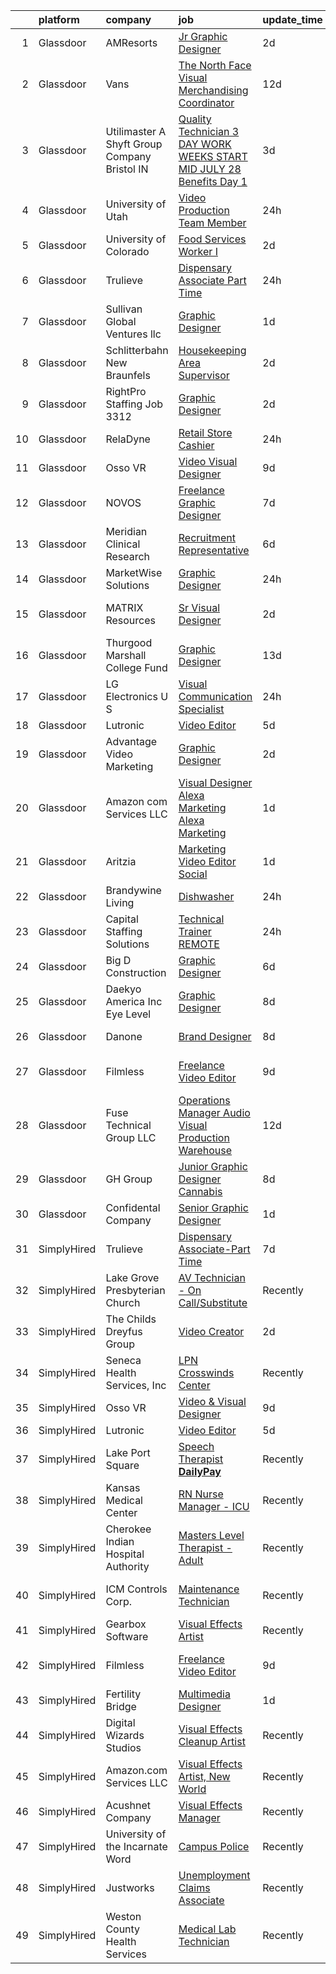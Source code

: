 

|    | platform    | company                                          | job                                                                                                                                                                                                                                                                                                                                                                                                                                                                                                                                                                                                                                                                                                                                                                                                                                                                                                                                                                                                                                                                                                                                                                                                                                                              | update_time   | location                    |
|---:|:------------|:-------------------------------------------------|:-----------------------------------------------------------------------------------------------------------------------------------------------------------------------------------------------------------------------------------------------------------------------------------------------------------------------------------------------------------------------------------------------------------------------------------------------------------------------------------------------------------------------------------------------------------------------------------------------------------------------------------------------------------------------------------------------------------------------------------------------------------------------------------------------------------------------------------------------------------------------------------------------------------------------------------------------------------------------------------------------------------------------------------------------------------------------------------------------------------------------------------------------------------------------------------------------------------------------------------------------------------------|:--------------|:----------------------------|
|  1 | Glassdoor   | AMResorts                                        | [Jr  Graphic Designer](https://www.glassdoor.com/partner/jobListing.htm?pos=124&ao=1136043&s=58&guid=00000182afbf982684516573c7920d58&src=GD_JOB_AD&t=SR&vt=w&cs=1_5f8b4504&cb=1660805945732&jobListingId=1008072300580&jrtk=3-0-1ganrv62ama6m801-1ganrv631gagk800-34b2752b5ca8ea5f-)                                                                                                                                                                                                                                                                                                                                                                                                                                                                                                                                                                                                                                                                                                                                                                                                                                                                                                                                                                            | 2d            | Addison, TX                 |
|  2 | Glassdoor   | Vans                                             | [The North Face  Visual Merchandising Coordinator](https://www.glassdoor.com/partner/jobListing.htm?pos=128&ao=1136043&s=58&guid=00000182afbf982684516573c7920d58&src=GD_JOB_AD&t=SR&vt=w&cs=1_79c0dd84&cb=1660805945732&jobListingId=1008055637357&jrtk=3-0-1ganrv62ama6m801-1ganrv631gagk800-2e42d15401f3a177-)                                                                                                                                                                                                                                                                                                                                                                                                                                                                                                                                                                                                                                                                                                                                                                                                                                                                                                                                                | 12d           | Denver, CO                  |
|  3 | Glassdoor   | Utilimaster  A Shyft Group Company   Bristol  IN | [Quality Technician 3 DAY WORK WEEKS START MID JULY   28 Benefits Day 1 ](https://www.glassdoor.com/partner/jobListing.htm?pos=127&ao=1136043&s=58&guid=00000182afbf982684516573c7920d58&src=GD_JOB_AD&t=SR&vt=w&ea=1&cs=1_8c378647&cb=1660805945732&jobListingId=1008070492604&jrtk=3-0-1ganrv62ama6m801-1ganrv631gagk800-1ece866d127f1be5-)                                                                                                                                                                                                                                                                                                                                                                                                                                                                                                                                                                                                                                                                                                                                                                                                                                                                                                                    | 3d            | Bristol, IN                 |
|  4 | Glassdoor   | University of Utah                               | [Video Production Team Member](https://www.glassdoor.com/partner/jobListing.htm?pos=118&ao=1136043&s=58&guid=00000182afbf982684516573c7920d58&src=GD_JOB_AD&t=SR&vt=w&cs=1_f413f503&cb=1660805945731&jobListingId=1008076729755&jrtk=3-0-1ganrv62ama6m801-1ganrv631gagk800-a72a010d9739757b-)                                                                                                                                                                                                                                                                                                                                                                                                                                                                                                                                                                                                                                                                                                                                                                                                                                                                                                                                                                    | 24h           | Salt Lake City, UT          |
|  5 | Glassdoor   | University of Colorado                           | [Food Services Worker I](https://www.glassdoor.com/partner/jobListing.htm?pos=116&ao=1136043&s=58&guid=00000182afbf982684516573c7920d58&src=GD_JOB_AD&t=SR&vt=w&cs=1_437a6f13&cb=1660805945731&jobListingId=1008072068033&jrtk=3-0-1ganrv62ama6m801-1ganrv631gagk800-d3368857b044874d-)                                                                                                                                                                                                                                                                                                                                                                                                                                                                                                                                                                                                                                                                                                                                                                                                                                                                                                                                                                          | 2d            | Colorado Springs, CO        |
|  6 | Glassdoor   | Trulieve                                         | [Dispensary Associate   Part Time](https://www.glassdoor.com/partner/jobListing.htm?pos=120&ao=1136043&s=58&guid=00000182afbf982684516573c7920d58&src=GD_JOB_AD&t=SR&vt=w&cs=1_9b09e2a3&cb=1660805945732&jobListingId=1008076613902&jrtk=3-0-1ganrv62ama6m801-1ganrv631gagk800-b53ed3c26c5b8d86-)                                                                                                                                                                                                                                                                                                                                                                                                                                                                                                                                                                                                                                                                                                                                                                                                                                                                                                                                                                | 24h           | Port Saint Lucie, FL        |
|  7 | Glassdoor   | Sullivan Global Ventures llc                     | [Graphic Designer](https://www.glassdoor.com/partner/jobListing.htm?pos=107&ao=1110586&s=58&guid=00000182afbf982684516573c7920d58&src=GD_JOB_AD&t=SR&vt=w&ea=1&cs=1_30a00216&cb=1660805945730&jobListingId=1008074500368&cpc=F17331D9BECC482A&jrtk=3-0-1ganrv62ama6m801-1ganrv631gagk800-8bd56c1b3e5e6b1b--6NYlbfkN0BdDHiSlq2TKVYTvK036ioTcRDjelCKzvFOpLFiF--0ifFBawJxXnTBOt8w5A1GyXLRjRQpIGx2BKNX-0fk_XrKev9l57tZiwv6ulmMsFmg0YrGjNxnIW8Sxao81IxPhTicq4WpKKUqQqfUtv7GkWvapB9WUmMlFrXkKDKjvr4Yeov_OptYGMbYSebaoqO4ncHNQQcF6anGgs1iG6Lud3YMsJ0PPbUqfq-uri8yHfxOwJUAsVrNpw2HuMi3yxixMR4jcMhQiHde4kyRietxoL7yc0JNtA-R1HzyoDM5FMihfZNrRMz3bdLO_SxcfhnLx8MmeR0tqn_PoJEjfvhepuwgkxdAlAOSUWlIlDcGzODcEpKHE-1i9LRIkzvJy3Ey46UxajBgc5lvHSPwZYtgvRxnkcojbruw42K5M4ifhnl2iI8Sq6AKmsGugvCvuqy84_rshVcreSuB55U7PbrgFnCOonnuDypE7MWzFPTzBBTO2CDH1E0G17vwKMm7Zq3Qm5U%3D)                                                                                                                                                                                                                                                                                                                                                                                                        | 1d            | Spring, TX                  |
|  8 | Glassdoor   | Schlitterbahn New Braunfels                      | [Housekeeping Area Supervisor](https://www.glassdoor.com/partner/jobListing.htm?pos=103&ao=1110586&s=58&guid=00000182afbf982684516573c7920d58&src=GD_JOB_AD&t=SR&vt=w&cs=1_52062c31&cb=1660805945730&jobListingId=1008072868620&cpc=A6F0E0205751D875&jrtk=3-0-1ganrv62ama6m801-1ganrv631gagk800-c4c186c90baee4e1--6NYlbfkN0BezJraaXTUyBqeD2vvm7yHwBKNBmwPhpOyIv_3euX4jvvBFMGdamJXP6IPDbD4sMyK6alw39LbQIGGYQvX6hV7m24aSoVmtqeoS6bRMUmzGXWAk6_Ny3xg4-DN7Xl4z4IKu5ZN7wOPMSBjo8Z0U2pnRknxbR9rwh2JjdyHDu5ZpF1ECZqpgMjWtS1z6fr4T8ueJ3mdXIaF_I6IFU-42D9QI9PFTryJpiSUDtqFjaf0JEqpLb0kqgGf7NDB4Mq491zVhxOFncdghx113ASy91kWloPx-mmhkpa_Sz2xH7oLSQ6QfFoQeuFank0xStfZIo8I95GaMa5NEbkNMLWcc_xoOB9M4WiPuETUrftqZe5dUacXqnkhPWxa1QVV7gNe6Fa07WOHHosLqVKItVdEtOwruxcx3ra56uKeb7mzYmxMH9nj5DZbn4Kg8D5IjluS2cKLFEObFh2O2ExiWvJjZUj4fPYDWcWYFrmimnL2N4CHq2gIW3MMtWIjUl1vOQF35fz6PAfhdmj4Zweetzh2yw3vzo5d9WmZMJrMR7A4_33tv-xpLz5LILX8vvJM94VsZcvWzz3kgCT4q7vG1uJCSd1-YGgxI82E3eNVVRxNM6wK1yJgI4qCKgyVXas-e0hjBqkPWifl4q9A-P0PYD8s0C9TJp2Uhagl2r9wVS5JbkldtjsAVI0g7N2nAgy9itGn_d4pwAlhev9p7AgTYCjXPmX_1Gzc9jAg4MwCw2smuF2rc3QolRHcqjBdN1MA6Z89LlimS-5RIHnEiMHAdRC0NN28bmORhqZmHugT4P6xfHylC2h_i0cpEDd9clM9UEMgmsdtClqcTdg1WIYERs3LtvM-G2UL1m7AA-u_AHBBU8UwScF7oJ6Ky0CAp4WnVsvdyu0%3D) | 2d            | New Braunfels, TX           |
|  9 | Glassdoor   | RightPro Staffing   Job  3312                    | [Graphic Designer](https://www.glassdoor.com/partner/jobListing.htm?pos=111&ao=1110586&s=58&guid=00000182afbf982684516573c7920d58&src=GD_JOB_AD&t=SR&vt=w&ea=1&cs=1_6479d0d7&cb=1660805945731&jobListingId=1008072155258&cpc=334ABAF5D42DC775&jrtk=3-0-1ganrv62ama6m801-1ganrv631gagk800-aa17d31099d9b008--6NYlbfkN0CJfZ7eZoXlu3WpIyheS23JADRVPs__lPnDPOApCreD6qTRTNwQoT5iNrvVUaoESuq0K-C5Lms6QWlegwVTyzNgVOBcF8m1YRQxZvij9qfSCVQUPxzaSU-520YYmZD_P2Obq1N54aTb2imEBxgYnOEYNEdCsXJ_fJu0ihym_-GYv8jRO3e03_zGukv5bo4J0UMs3jb-ESMDJYQj5LHlTAAC2HPfYBD7FjThSqOQKYF3x2jBYbgcO0NCLfhPHWeAPCHaXdnsKrgRRi-Dgg3rYIXaRFptb4BmhkEKT0tE4omrFkJ48P5ETxpECPTMGfkBRCj04ZDig6Y7l05vlC8ZXjJMIC7j5ThF2mU2B5L0qrRijWchQuHUkvokZGIaiTH0V8346mM5rrgHI1gvXCQZqHUG0lkD37AUS849cHNwgABjMZ2_B3lV2KNSku8nnTLVosISghyhxQbKvuifUGzB-QWPuYwVmNFXfs_xDo-BIVbQZ_gfAdZ1uSisiAMRVJa4-tY%3D)                                                                                                                                                                                                                                                                                                                                                                                                        | 2d            | Nashville, TN               |
| 10 | Glassdoor   | RelaDyne                                         | [Retail Store Cashier](https://www.glassdoor.com/partner/jobListing.htm?pos=102&ao=1110586&s=58&guid=00000182afbf982684516573c7920d58&src=GD_JOB_AD&t=SR&vt=w&cs=1_0cbb62a7&cb=1660805945730&jobListingId=1008076624337&cpc=C891152315FA1AD8&jrtk=3-0-1ganrv62ama6m801-1ganrv631gagk800-d09641b7fc067338--6NYlbfkN0A72-8lX7zhyQqvAwBLSO_TxQLukvLk7KAx6eFUkC_Mthfu3fXaDtMAnETVJLbT9yHMVjC1WzsurjUSEnlMZprJrBJZ0ZfMf4z-SNrxRXVH6iajjsa12-ZnZ-u29UM_kFtyaeb5wo3zE2zHQ3tKCiYL6g41chvo7aozmCeEcZORXecmoTB7Ba6E37dxNdhKSAZ_DUgvdsDxq7mbID_x7DA6617o_CgzRor11lz5Bqp_NHF0FLQT88wS6YtQiq9_Z1A5bGm_IIiCfTi0yh6VNeajJGjVqRonO1Lnm3YOQ3j91JRCsNSTu8H0FOSVQ-7F_dQrZYAOfCh-bZJvn-5i3LplBSsDTwdj93mefXJbaFB7b4NzeogW7djhVQYz-l6_IbpDwaAKYeGH0PPw6ZE2mlMq-hHgqss1K_AD20Wy-MGoAQ-TJn2SyZc2F_5IBp6fPeEvowW9FTpzUZBh_6k-YugKRxUwh18RAWM2LY7lxGt_tOyXjjpFaPTw9S2ooiPZcYIusoEs3--ZROSbvzijgl-eMRffJU3Lvyo%3D)                                                                                                                                                                                                                                                                                                                                                                         | 24h           | Beaver, UT                  |
| 11 | Glassdoor   | Osso VR                                          | [Video   Visual Designer](https://www.glassdoor.com/partner/jobListing.htm?pos=115&ao=1136043&s=58&guid=00000182afbf982684516573c7920d58&src=GD_JOB_AD&t=SR&vt=w&cs=1_f4e1d07c&cb=1660805945731&jobListingId=1008060844113&jrtk=3-0-1ganrv62ama6m801-1ganrv631gagk800-127e56c8cc765d37-)                                                                                                                                                                                                                                                                                                                                                                                                                                                                                                                                                                                                                                                                                                                                                                                                                                                                                                                                                                         | 9d            | Remote                      |
| 12 | Glassdoor   | NOVOS                                            | [Freelance Graphic Designer](https://www.glassdoor.com/partner/jobListing.htm?pos=112&ao=1136043&s=58&guid=00000182afbf982684516573c7920d58&src=GD_JOB_AD&t=SR&vt=w&ea=1&cs=1_3435669f&cb=1660805945731&jobListingId=1008065569895&jrtk=3-0-1ganrv62ama6m801-1ganrv631gagk800-09234b0806d38a8a-)                                                                                                                                                                                                                                                                                                                                                                                                                                                                                                                                                                                                                                                                                                                                                                                                                                                                                                                                                                 | 7d            | Remote                      |
| 13 | Glassdoor   | Meridian Clinical Research                       | [Recruitment Representative](https://www.glassdoor.com/partner/jobListing.htm?pos=129&ao=1136043&s=58&guid=00000182afbf982684516573c7920d58&src=GD_JOB_AD&t=SR&vt=w&cs=1_c8c78ab3&cb=1660805945732&jobListingId=1008067260241&jrtk=3-0-1ganrv62ama6m801-1ganrv631gagk800-1452d23c3032af27-)                                                                                                                                                                                                                                                                                                                                                                                                                                                                                                                                                                                                                                                                                                                                                                                                                                                                                                                                                                      | 6d            | Statesboro, GA              |
| 14 | Glassdoor   | MarketWise Solutions                             | [Graphic Designer](https://www.glassdoor.com/partner/jobListing.htm?pos=122&ao=1136043&s=58&guid=00000182afbf982684516573c7920d58&src=GD_JOB_AD&t=SR&vt=w&cs=1_e9aa260b&cb=1660805945732&jobListingId=1008075553022&jrtk=3-0-1ganrv62ama6m801-1ganrv631gagk800-9f395ed4167bec82-)                                                                                                                                                                                                                                                                                                                                                                                                                                                                                                                                                                                                                                                                                                                                                                                                                                                                                                                                                                                | 24h           | Baltimore, MD               |
| 15 | Glassdoor   | MATRIX Resources                                 | [Sr  Visual Designer](https://www.glassdoor.com/partner/jobListing.htm?pos=110&ao=1110586&s=58&guid=00000182afbf982684516573c7920d58&src=GD_JOB_AD&t=SR&vt=w&ea=1&cs=1_680f530d&cb=1660805945731&jobListingId=1008072902768&cpc=47CFDC01B3F81FAC&jrtk=3-0-1ganrv62ama6m801-1ganrv631gagk800-81c5109876f46c66--6NYlbfkN0De5ppvndiyxA0pMSLQzOe_j9Mra0KF_8EhxTxOKXtZIfhM20E97mGJ28x3XA14Fw2Pmz8zENl6CaqysjzzP-P5em76Ai6Z-OAKvvJk2k8ZI7p6BJ4_RtWMdSJqh1wKKRpSiUqjWXi_r4uCi9Lm3O_Soy-8ODshxFTWKMugx9yx-EaqmjviDdqKUBibj_357RL97uJbxZkYJRIhKPjVMKKh1ihbaMaEZjPGvbfsMaVQ4T1WQhFTjiUkWX-agpvhit0k5JhxJHO5v7HeHTgknPcM_xo-no2Srh9BXXfFfKsmMQWTSeL7qgWEuPMHVUEBLq5rUo7vu1QzpLYFf57vz0aITrKPwm9_VcBXhTJkpUYZIoZlDO4T8IYi0aETGErgtIb8eIdhM95xA9-8-RX3u-BcklP-x5OE2vfBUx_F-jLgk1RjcXSKep0rpKCFzb1FuFQPOpIWe8s8eutGDRUFBZDaGx2oz5T2gdKHFNdbHpviqmbiU9g4roIw3pqPqYrtiSKYO8mAW235iVwRCjOcMN2CuzBut4OGyiEzRnPZ6My-Vg%3D%3D)                                                                                                                                                                                                                                                                                                                                                       | 2d            | San Francisco, CA           |
| 16 | Glassdoor   | Thurgood Marshall College Fund                   | [Graphic Designer](https://www.glassdoor.com/partner/jobListing.htm?pos=130&ao=1136043&s=58&guid=00000182afbf982684516573c7920d58&src=GD_JOB_AD&t=SR&vt=w&ea=1&cs=1_a2b37eb6&cb=1660805945732&jobListingId=1008053400689&jrtk=3-0-1ganrv62ama6m801-1ganrv631gagk800-3ee527a067399117-)                                                                                                                                                                                                                                                                                                                                                                                                                                                                                                                                                                                                                                                                                                                                                                                                                                                                                                                                                                           | 13d           | Remote                      |
| 17 | Glassdoor   | LG Electronics U S                               | [Visual Communication Specialist](https://www.glassdoor.com/partner/jobListing.htm?pos=101&ao=1110586&s=58&guid=00000182afbf982684516573c7920d58&src=GD_JOB_AD&t=SR&vt=w&cs=1_53db76b8&cb=1660805945729&jobListingId=1008076548810&cpc=8A48E7D5890B96AC&jrtk=3-0-1ganrv62ama6m801-1ganrv631gagk800-b27381eb19f328d3--6NYlbfkN0A9atWhvSYGDXYsuIFniFeMUfyhfiKb1gamun_MyY1nlold7GTuQPjQR8xaSdlZCsN3WVtjuBvSzm5H0FgmJFBYGKQMOidBCptabuY1g5f9qse41RRh8SJVo4OR4TOIj-AiZiaGXSzlrV9EOs_-Ys0IQFlTBew0Wq73LRkzRSI0zMigyhRZybXLbO6SzORNg4fWiZ5fMPU7lenR-MTBL6x_RkhZftAFmCcOVIOvKUWJ3Sse4mrsTtSuO-yGa_B1lt1d1v6vF9-OSQbjpCQBev-MKuzQy4Qwpxc5dztN0u3qVsJ3XA5Nvypoqr-xo-n8fQhfmg5xadgIypMmRUWPeuAIFUasUaAdOKobIFhz7yherRVkqZvn8Fv9EkQ1NO-hPM4OK6vhPKmaXBAKI81Wg4wiA2GDGOWZQbyQTCcjxQCUw8BA8vCjfkR1rs28mjcKxQSgSr15YM8wOiJdgjOg96y1ptDTl-zdW01yR32M5rq9QqHX2g-GnZsikpZqeJMiPUZoQMRkNgDbtmKhHELnXW6gHiK3qGtqncIUHGFVKliDfQWNQfsCh5tw7_vMvjp2oLq7ocEUkGOhhQDds7OLZGrVshN752DcGAE%3D)                                                                                                                                                                                                                                                                                              | 24h           | Buffalo Grove, IL           |
| 18 | Glassdoor   | Lutronic                                         | [Video Editor](https://www.glassdoor.com/partner/jobListing.htm?pos=117&ao=1136043&s=58&guid=00000182afbf982684516573c7920d58&src=GD_JOB_AD&t=SR&vt=w&ea=1&cs=1_852df9e0&cb=1660805945731&jobListingId=1008068476627&jrtk=3-0-1ganrv62ama6m801-1ganrv631gagk800-4b6a2132ae3db397-)                                                                                                                                                                                                                                                                                                                                                                                                                                                                                                                                                                                                                                                                                                                                                                                                                                                                                                                                                                               | 5d            | Remote                      |
| 19 | Glassdoor   | Advantage Video   Marketing                      | [Graphic Designer](https://www.glassdoor.com/partner/jobListing.htm?pos=106&ao=1110586&s=58&guid=00000182afbf982684516573c7920d58&src=GD_JOB_AD&t=SR&vt=w&ea=1&cs=1_07b46016&cb=1660805945730&jobListingId=1008071982408&cpc=32EE424DE2B657EB&jrtk=3-0-1ganrv62ama6m801-1ganrv631gagk800-880dd6de7496c41a--6NYlbfkN0Bo2ivW3tVcNd7ciC5VOuDV7o17edWBGweVj7ROLCuvY-UMGsEvHyXmHHvTkKL7fYCsRj5pe3wHgicq2SaGn2n3CcQm1MkzqmwSC6np9bY13Cm6ytLCjG6TdqHhH3Tf_EHkF74AYi3kCzd-MuejvepKFcX0w8jZ3sUwX9qq77wmA1uIe3S_-pp1uTDVgY1ARxiwL4I0yc8lUVr1PE4-oyGv8vROhW228EYNwPFwhnxWAYhTckrdNT3QaibnPJJLGdtexoB6pbSbTLAJXczWMluwPQ-zXNIMe_Nnj5NZCGfCzEnH39nLWgwGX2zl2-z4Ef9r8vRiQnd0SXuASmwmXUENGxyn08GvF7ffJbbqnedtDjj46vE-KICAOSs6MaDScB2G6lKEitzLQmwN4ZSTf8f77WckXfdpEHIk9kqZ00KzXkWApDxPzC3DlqVYJ--qAP2eBCW033OgJ4ld6dqZs6RSm9lHeRc1Og_dWwLK1xCKhXw_gpgFU28J)                                                                                                                                                                                                                                                                                                                                                                                                                      | 2d            | Youngstown, OH              |
| 20 | Glassdoor   | Amazon com Services LLC                          | [Visual Designer  Alexa Marketing  Alexa Marketing](https://www.glassdoor.com/partner/jobListing.htm?pos=119&ao=1136043&s=58&guid=00000182afbf982684516573c7920d58&src=GD_JOB_AD&t=SR&vt=w&cs=1_90d92b42&cb=1660805945731&jobListingId=1008073124002&jrtk=3-0-1ganrv62ama6m801-1ganrv631gagk800-04c466f95ea4e3b5-)                                                                                                                                                                                                                                                                                                                                                                                                                                                                                                                                                                                                                                                                                                                                                                                                                                                                                                                                               | 1d            | Arizona                     |
| 21 | Glassdoor   | Aritzia                                          | [Marketing   Video Editor  Social](https://www.glassdoor.com/partner/jobListing.htm?pos=121&ao=1136043&s=58&guid=00000182afbf982684516573c7920d58&src=GD_JOB_AD&t=SR&vt=w&cs=1_7ba95544&cb=1660805945732&jobListingId=1008075044888&jrtk=3-0-1ganrv62ama6m801-1ganrv631gagk800-60ae3b2f7f69be1c-)                                                                                                                                                                                                                                                                                                                                                                                                                                                                                                                                                                                                                                                                                                                                                                                                                                                                                                                                                                | 1d            | New York, NY                |
| 22 | Glassdoor   | Brandywine Living                                | [Dishwasher](https://www.glassdoor.com/partner/jobListing.htm?pos=113&ao=1136043&s=58&guid=00000182afbf982684516573c7920d58&src=GD_JOB_AD&t=SR&vt=w&cs=1_74e87d82&cb=1660805945731&jobListingId=1008075971663&jrtk=3-0-1ganrv62ama6m801-1ganrv631gagk800-0029cf24809ba428-)                                                                                                                                                                                                                                                                                                                                                                                                                                                                                                                                                                                                                                                                                                                                                                                                                                                                                                                                                                                      | 24h           | Alexandria, VA              |
| 23 | Glassdoor   | Capital Staffing Solutions                       | [Technical Trainer   REMOTE](https://www.glassdoor.com/partner/jobListing.htm?pos=109&ao=1110586&s=58&guid=00000182afbf982684516573c7920d58&src=GD_JOB_AD&t=SR&vt=w&ea=1&cs=1_b1200f94&cb=1660805945731&jobListingId=1008076524215&cpc=2CAED5C921A5F994&jrtk=3-0-1ganrv62ama6m801-1ganrv631gagk800-6b4313389a62ada3--6NYlbfkN0AHXq2vAVwR3IH7wgnTMdWCa3HguypIXx0DFudX-u0zu6XSU0N9gDGCMsnO9yvyAfNJ6daJT_2Kql_DOEc5Eovn9WB2ZaXEJhFC1QTWCUJpjlhTnMmKD3KcDULdZusa_L6UQFrbBUJYPRXK9ndKdljigDFTy5Dd8TsefmH8Xoj2HpLzHBKL5Pwy6X8aI0UR4jqhYwGtbEvhPLPOXoiIzlcM-bZnrJ9EuwZPbkt6uicSpWI-iXf1eKAs4rNTaqsltPfnPVae501bUwdFDfg0yXtPG2bnQen52EQnO8Pjf3PpeEE6e3Nqp9lz0R_4nugaIxiD1olm77wxbO30sEMRZjdbEtWdh7HUeN4sUxeKh3I30-RM7wlmeApUa-b571qfgSxbDZzaE9025LVwvyK1qNDx3J41b7EleaVG6HrW6arsk8QTX1ZSLW9aPtaRMlWqaeDDECMMfQZzzuASIUx2my33RMuXavHjPfEZPr5HCVKbQKE1TqJXG0nLZPHT6YfkTjmY7Plk_MlmFA%3D%3D)                                                                                                                                                                                                                                                                                                                                                                                | 24h           | Remote                      |
| 24 | Glassdoor   | Big D Construction                               | [Graphic Designer](https://www.glassdoor.com/partner/jobListing.htm?pos=126&ao=1136043&s=58&guid=00000182afbf982684516573c7920d58&src=GD_JOB_AD&t=SR&vt=w&cs=1_ea338953&cb=1660805945732&jobListingId=1008066737433&jrtk=3-0-1ganrv62ama6m801-1ganrv631gagk800-3aa5ef669000ab26-)                                                                                                                                                                                                                                                                                                                                                                                                                                                                                                                                                                                                                                                                                                                                                                                                                                                                                                                                                                                | 6d            | Salt Lake City, UT          |
| 25 | Glassdoor   | Daekyo America  Inc  Eye Level                   | [Graphic Designer](https://www.glassdoor.com/partner/jobListing.htm?pos=105&ao=1110586&s=58&guid=00000182afbf982684516573c7920d58&src=GD_JOB_AD&t=SR&vt=w&ea=1&cs=1_23b6a94d&cb=1660805945730&jobListingId=1008062939924&cpc=C5F9C09AE97B3D2F&jrtk=3-0-1ganrv62ama6m801-1ganrv631gagk800-56a7dcd857b4dfcf--6NYlbfkN0AYUfIZYEnw0ZWLQ15-hEi6qBVkEbDaUIDtRag2rCwzGPK1xRKJNznJTqjnH6f-Sn_0zZqn66lKwSg_7ud4sMe6HXLcszS9QszcMoGEc8aPczjgcXVyphYMEqseWzmAMNaVO9UCznHweicvlzwodL8U-KJwdiIBvxLOxeFHgPRNVWj6bw_xFYWCVvbch5hR5PVvoobXwOXQtc3JX8Ypxzcw7cjGCf-4z069chyRhTWvY3TPp8PWFx5PA7rwd2lRq8cE1gEFcLrjS8bOV9pd7oXtFCNVPuHE-UOpHL2yym4Uccp1S9knSo9q2MU8RpMOG0NHlaFserlzobRxiHfq64cLZbclctko27BFfN2aLKkCIoDh96FZCh82UgRtzIS8KugdMz31tZXa3XU8md7JVakGAH_1wXmEirw2RZhEE4etPCU7efev-3lJ7QnpFUP0M5JD8kW8yyUWAJTH0dyl8AkPtxYrfstDPIKqy3Kqa9g5prIlyltkaPYPeGJy9dG4-eo%3D)                                                                                                                                                                                                                                                                                                                                                                                                        | 8d            | Ridgefield Park, Bergen, NJ |
| 26 | Glassdoor   | Danone                                           | [Brand Designer](https://www.glassdoor.com/partner/jobListing.htm?pos=123&ao=1136043&s=58&guid=00000182afbf982684516573c7920d58&src=GD_JOB_AD&t=SR&vt=w&cs=1_9a599e83&cb=1660805945732&jobListingId=1008063593987&jrtk=3-0-1ganrv62ama6m801-1ganrv631gagk800-fc610ffad5970437-)                                                                                                                                                                                                                                                                                                                                                                                                                                                                                                                                                                                                                                                                                                                                                                                                                                                                                                                                                                                  | 8d            | White Plains, NY            |
| 27 | Glassdoor   | Filmless                                         | [Freelance Video Editor](https://www.glassdoor.com/partner/jobListing.htm?pos=114&ao=1136043&s=58&guid=00000182afbf982684516573c7920d58&src=GD_JOB_AD&t=SR&vt=w&ea=1&cs=1_8c833f96&cb=1660805945731&jobListingId=1008061790733&jrtk=3-0-1ganrv62ama6m801-1ganrv631gagk800-cc7519cc1bbd7e1d-)                                                                                                                                                                                                                                                                                                                                                                                                                                                                                                                                                                                                                                                                                                                                                                                                                                                                                                                                                                     | 9d            | San Francisco, CA           |
| 28 | Glassdoor   | Fuse Technical Group  LLC                        | [Operations Manager   Audio Visual Production Warehouse](https://www.glassdoor.com/partner/jobListing.htm?pos=108&ao=1110586&s=58&guid=00000182afbf982684516573c7920d58&src=GD_JOB_AD&t=SR&vt=w&ea=1&cs=1_91297b54&cb=1660805945731&jobListingId=1008056292058&cpc=6FC5BA77C9A4CD78&jrtk=3-0-1ganrv62ama6m801-1ganrv631gagk800-283420ea309c203e--6NYlbfkN0Bi7onsqsBqaCFSbinAtal3krtvaPzwo4fD7SpZ9NsDFbyjvfhNcBQ7yJZhmKgIUxVJ0bwlovvUfVBWH2LjvELyBwkdZn3r4j30Jbx4OEtp7HaZhZpp0t9Mp-77dj2Dsx1gmGxDxzb216dBjHId9LonIHNdoopY8FdU6pga4g-vGi7Mb7XNAhjMRn_mShC5UYzC9bCYJj3YiEatTfMy-neEqnwJ8NLSubkpUfuqA3M6xRQcJU1lv_MOP99BEULy_JBmrlx_BAMiZxdMnd-h_CSAkxXBG4uq5NDC4HCxmSeP14DFKNUTC627cFVw3tzxNbcCa3cv99o0BAOQjfIGz8KifsRF4zac49iKIiYnRoVr9R7lRryrln1sC_86q2yN7ClGIRcUNcCL_lJDkVd7LWvnzYGC8_iHWAcaMdRxNvgbkF6AXwgDcmZ1cB0A7MkfU6OJSfF3uWTL4pqXq0tBUbDr-O4fdChSQr_fzPOZTnq0klv0C9dHjTW8DyqltbAwNJxCWyPeh4Pkga8j9RNbo1oVwPflxZN_vQKXWazr-A6tTQ%3D%3D)                                                                                                                                                                                                                                                                                                                    | 12d           | Nashville, TN               |
| 29 | Glassdoor   | GH Group                                         | [Junior Graphic Designer   Cannabis](https://www.glassdoor.com/partner/jobListing.htm?pos=125&ao=1136043&s=58&guid=00000182afbf982684516573c7920d58&src=GD_JOB_AD&t=SR&vt=w&ea=1&cs=1_ea5ae577&cb=1660805945732&jobListingId=1008063925949&jrtk=3-0-1ganrv62ama6m801-1ganrv631gagk800-04665fa0d35dd652-)                                                                                                                                                                                                                                                                                                                                                                                                                                                                                                                                                                                                                                                                                                                                                                                                                                                                                                                                                         | 8d            | Los Angeles, CA             |
| 30 | Glassdoor   | Confidental Company                              | [Senior Graphic Designer](https://www.glassdoor.com/partner/jobListing.htm?pos=104&ao=1110586&s=58&guid=00000182afbf982684516573c7920d58&src=GD_JOB_AD&t=SR&vt=w&ea=1&cs=1_846293a1&cb=1660805945730&jobListingId=1008073927412&cpc=FA84DF7EA1EC2398&jrtk=3-0-1ganrv62ama6m801-1ganrv631gagk800-6c81b8681bce7232--6NYlbfkN0BpzO0ef0Di2wGwnS1eG2y7qg13hYMrHDfMljMGy5QWEpRX42EiqeHGiIvlsn645La33M81rtQPWEYSqt7v-8llDRAWXRIUD6KOivROuBmnuTqehcvsiBFvwLC9nukC-_mHs3jgY4wkxbDijhs0uN1Uz0iAsvC9owkkz_jzmsaGQ4LlPgRhfS-8I6cAzlpwUHP0q-cnDT0vfgt2nWjWmNTW7AncFqw0bXsWGxyzmuv8x7UHlWYtz2u-9wA1IE9vqfhpLKhCo4LJTZBg4BEDRqRMPrWo5bcxau1lQEljF0ZzNkl7AW04gwCLRe8fKBGW7X_yWln5V3Q07Hae5uu66gsHI-Ds-Wd2PDyGxMdfewtvZ3PR6wXjaSPcqkEb_x_ZpExNehZe2BNshfiWBEMi29eIJtlx27OBD3Qg0ZQsBCIp5N_zCUY1Alu-7KSUan28KfBehgtGIFwo7GjbITpunu7lVkkQmZBQisoT6klv1KNnqbyPYk6_HQauAdlQeuRWiNchizGGA-AWwA%3D%3D)                                                                                                                                                                                                                                                                                                                                                                                   | 1d            | United States               |
| 31 | SimplyHired | Trulieve                                         | [Dispensary Associate-Part Time](https://www.simplyhired.com/job/xZOSkCz5eCvmlx_1q-uEq6DmUtCq7NjyWYf84-m3PeeFr8Ci6JXR1g?q=visual+effects)                                                                                                                                                                                                                                                                                                                                                                                                                                                                                                                                                                                                                                                                                                                                                                                                                                                                                                                                                                                                                                                                                                                        | 7d            | United States +50 locations |
| 32 | SimplyHired | Lake Grove Presbyterian Church                   | [AV Technician - On Call/Substitute](https://www.simplyhired.com/job/tb9Lp_96v5nuqnhe0ZYtbeKN6hRlb-jVRHz1dLdsFAKeVM_Axvfv9Q?q=visual+effects)                                                                                                                                                                                                                                                                                                                                                                                                                                                                                                                                                                                                                                                                                                                                                                                                                                                                                                                                                                                                                                                                                                                    | Recently      | Lake Oswego, OR             |
| 33 | SimplyHired | The Childs Dreyfus Group                         | [Video Creator](https://www.simplyhired.com/job/TvB5yef8alQ0qQFI5arAnBF6r_vxsP9NF5nE-P_IqoblwbWB2qPQRg?q=visual+effects)                                                                                                                                                                                                                                                                                                                                                                                                                                                                                                                                                                                                                                                                                                                                                                                                                                                                                                                                                                                                                                                                                                                                         | 2d            | Remote                      |
| 34 | SimplyHired | Seneca Health Services, Inc                      | [LPN Crosswinds Center](https://www.simplyhired.com/job/Rylk2uVJw23oEBLoIQ4cqs43Yll4-e6xT4YZa4Ta8WAirr1kJgT3RA?q=visual+effects)                                                                                                                                                                                                                                                                                                                                                                                                                                                                                                                                                                                                                                                                                                                                                                                                                                                                                                                                                                                                                                                                                                                                 | Recently      | Maxwelton, WV               |
| 35 | SimplyHired | Osso VR                                          | [Video & Visual Designer](https://www.simplyhired.com/job/ctIFFOKUPfyp2ajme7vUFMsoHh_0zqBlYqyYB2F-LoKdUNLLWjAlbQ?q=visual+effects)                                                                                                                                                                                                                                                                                                                                                                                                                                                                                                                                                                                                                                                                                                                                                                                                                                                                                                                                                                                                                                                                                                                               | 9d            | Remote                      |
| 36 | SimplyHired | Lutronic                                         | [Video Editor](https://www.simplyhired.com/job/Vo9k6dsnPnak0CTeiXLr0rR_g3W3nsGsaiYhAVwDzoLySGzl7dOtEQ?q=visual+effects)                                                                                                                                                                                                                                                                                                                                                                                                                                                                                                                                                                                                                                                                                                                                                                                                                                                                                                                                                                                                                                                                                                                                          | 5d            | Remote                      |
| 37 | SimplyHired | Lake Port Square                                 | [Speech Therapist **DailyPay**](https://www.simplyhired.com/job/UnbmGA5ask0d3rqUECA3Vus0b1qHb1rsdbo-W4HeVzi_DQ2TQoAJ7Q?q=visual+effects)                                                                                                                                                                                                                                                                                                                                                                                                                                                                                                                                                                                                                                                                                                                                                                                                                                                                                                                                                                                                                                                                                                                         | Recently      | Leesburg, FL                |
| 38 | SimplyHired | Kansas Medical Center                            | [RN Nurse Manager - ICU](https://www.simplyhired.com/job/UET33BJLnKcWcbN2aZznvxXuK2PNFl2EhAvDiPR75IO7hMkBZx1Sxg?q=visual+effects)                                                                                                                                                                                                                                                                                                                                                                                                                                                                                                                                                                                                                                                                                                                                                                                                                                                                                                                                                                                                                                                                                                                                | Recently      | Andover, KS                 |
| 39 | SimplyHired | Cherokee Indian Hospital Authority               | [Masters Level Therapist - Adult](https://www.simplyhired.com/job/Zb1f9ndDfCV9DwGpRQtBDaD502p99LL1Fuxm0qJ1PxK8iNIQhLI8UA?q=visual+effects)                                                                                                                                                                                                                                                                                                                                                                                                                                                                                                                                                                                                                                                                                                                                                                                                                                                                                                                                                                                                                                                                                                                       | Recently      | Cherokee, NC                |
| 40 | SimplyHired | ICM Controls Corp.                               | [Maintenance Technician](https://www.simplyhired.com/job/MKpG2-bxhWXWB1ZMYVBf2c8_MdwqLVLyq7l2CTEvE-p4OflQd93yUA?q=visual+effects)                                                                                                                                                                                                                                                                                                                                                                                                                                                                                                                                                                                                                                                                                                                                                                                                                                                                                                                                                                                                                                                                                                                                | Recently      | North Syracuse, NY          |
| 41 | SimplyHired | Gearbox Software                                 | [Visual Effects Artist](https://www.simplyhired.com/job/FN3K3PL-YTPqAFAwnDc6JeiELfVX6pZ_i9hWAMhuf6kPhSfSOwz_OA?q=visual+effects)                                                                                                                                                                                                                                                                                                                                                                                                                                                                                                                                                                                                                                                                                                                                                                                                                                                                                                                                                                                                                                                                                                                                 | Recently      | Frisco, TX                  |
| 42 | SimplyHired | Filmless                                         | [Freelance Video Editor](https://www.simplyhired.com/job/F57dzS09SjhgHE77NFjPHzo9inF4RWQ9eDNyzF5b02h3XkQbCmOgGg?q=visual+effects)                                                                                                                                                                                                                                                                                                                                                                                                                                                                                                                                                                                                                                                                                                                                                                                                                                                                                                                                                                                                                                                                                                                                | 9d            | San Francisco, CA           |
| 43 | SimplyHired | Fertility Bridge                                 | [Multimedia Designer](https://www.simplyhired.com/job/zPEwdE_G-0tjGyC-rAw01Ka2cfSkGJlgVYxt4ZJjbzEs-YOsl1e9qg?q=visual+effects)                                                                                                                                                                                                                                                                                                                                                                                                                                                                                                                                                                                                                                                                                                                                                                                                                                                                                                                                                                                                                                                                                                                                   | 1d            | Remote                      |
| 44 | SimplyHired | Digital Wizards Studios                          | [Visual Effects Cleanup Artist](https://www.simplyhired.com/job/kkqZXaOG1mVYi_8_TZsl5EWZe3RnXtgf1yRDCdM8gE9RydYvJlysrA?q=visual+effects)                                                                                                                                                                                                                                                                                                                                                                                                                                                                                                                                                                                                                                                                                                                                                                                                                                                                                                                                                                                                                                                                                                                         | Recently      | Remote                      |
| 45 | SimplyHired | Amazon.com Services LLC                          | [Visual Effects Artist, New World](https://www.simplyhired.com/job/4BJo0R9T530DTSofKYZQohrov30vely8S6uECdFlj_nPGfgm8Llssg?q=visual+effects)                                                                                                                                                                                                                                                                                                                                                                                                                                                                                                                                                                                                                                                                                                                                                                                                                                                                                                                                                                                                                                                                                                                      | Recently      | Seattle, WA                 |
| 46 | SimplyHired | Acushnet Company                                 | [Visual Effects Manager](https://www.simplyhired.com/job/CuABau9b_msg9dMhS1-8HJDFCUvMom7UXnkcnC1IBkhC-rO3cuhcpg?q=visual+effects)                                                                                                                                                                                                                                                                                                                                                                                                                                                                                                                                                                                                                                                                                                                                                                                                                                                                                                                                                                                                                                                                                                                                | Recently      | Carlsbad, CA                |
| 47 | SimplyHired | University of the Incarnate Word                 | [Campus Police](https://www.simplyhired.com/job/LCrO78BZFv9ns5gqS8m7A8D-BI89viShoH17ToKiIO4nIH06JFI84Q?q=visual+effects)                                                                                                                                                                                                                                                                                                                                                                                                                                                                                                                                                                                                                                                                                                                                                                                                                                                                                                                                                                                                                                                                                                                                         | Recently      | San Antonio, TX             |
| 48 | SimplyHired | Justworks                                        | [Unemployment Claims Associate](https://www.simplyhired.com/job/4rgcz_ZD8u3sW0HxidRDx8T3NcUnwL9lVESTgzh--ebQjuiewwDQ7g?q=visual+effects)                                                                                                                                                                                                                                                                                                                                                                                                                                                                                                                                                                                                                                                                                                                                                                                                                                                                                                                                                                                                                                                                                                                         | Recently      | Tampa, FL                   |
| 49 | SimplyHired | Weston County Health Services                    | [Medical Lab Technician](https://www.simplyhired.com/job/ZpSGjvrXR-nkHEEJ5yh3TwbL2Hg3qeylXkuvZt0zSnAsIFwIa-udQg?q=visual+effects)                                                                                                                                                                                                                                                                                                                                                                                                                                                                                                                                                                                                                                                                                                                                                                                                                                                                                                                                                                                                                                                                                                                                | Recently      | Newcastle, WY               |